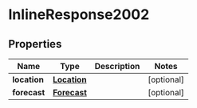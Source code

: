 # InlineResponse2002

## Properties
Name | Type | Description | Notes
------------ | ------------- | ------------- | -------------
**location** | [**Location**](Location.md) |  |  [optional]
**forecast** | [**Forecast**](Forecast.md) |  |  [optional]
